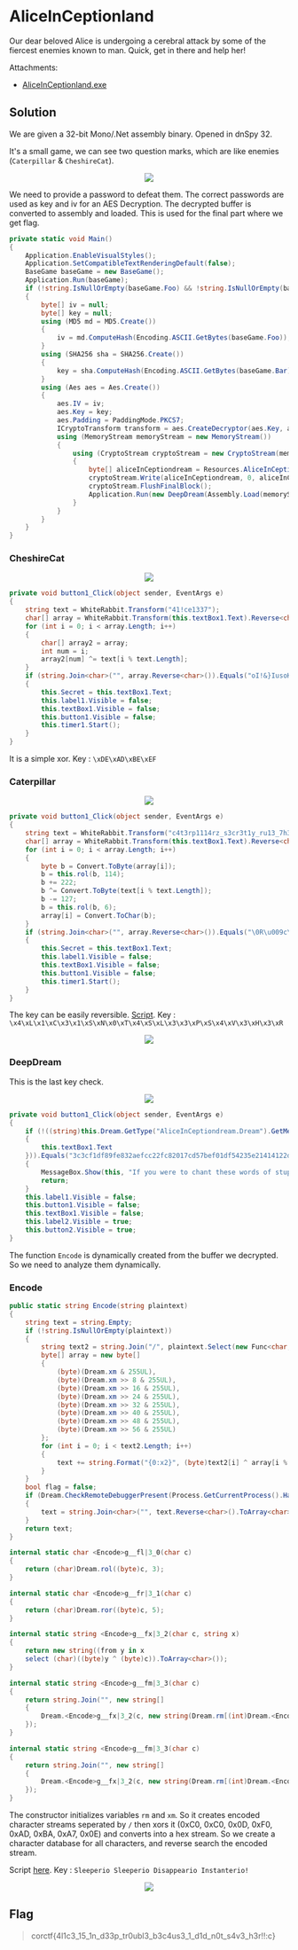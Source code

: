 # AliceInCeptionland

Our dear beloved Alice is undergoing a cerebral attack by some of the fiercest enemies known to man. Quick, get in there and help her!

Attachments:
* [AliceInCeptionland.exe](./AliceInCeptionland.exe)

## Solution
We are given a 32-bit Mono/.Net assembly binary. Opened in dnSpy 32.

It's a small game, we can see two question marks, which are like enemies (`Caterpillar` & `CheshireCat`).

<p align="center"><img src="game.png"></p>

We need to provide a password to defeat them. The correct passwords are used as key and iv for an AES Decryption. The decrypted buffer is converted to assembly and loaded. This is used for the final part where we get flag.
```csharp
private static void Main()
{
	Application.EnableVisualStyles();
	Application.SetCompatibleTextRenderingDefault(false);
	BaseGame baseGame = new BaseGame();
	Application.Run(baseGame);
	if (!string.IsNullOrEmpty(baseGame.Foo) && !string.IsNullOrEmpty(baseGame.Bar))
	{
		byte[] iv = null;
		byte[] key = null;
		using (MD5 md = MD5.Create())
		{
			iv = md.ComputeHash(Encoding.ASCII.GetBytes(baseGame.Foo));
		}
		using (SHA256 sha = SHA256.Create())
		{
			key = sha.ComputeHash(Encoding.ASCII.GetBytes(baseGame.Bar));
		}
		using (Aes aes = Aes.Create())
		{
			aes.IV = iv;
			aes.Key = key;
			aes.Padding = PaddingMode.PKCS7;
			ICryptoTransform transform = aes.CreateDecryptor(aes.Key, aes.IV);
			using (MemoryStream memoryStream = new MemoryStream())
			{
				using (CryptoStream cryptoStream = new CryptoStream(memoryStream, transform, CryptoStreamMode.Write))
				{
					byte[] aliceInCeptiondream = Resources.AliceInCeptiondream;
					cryptoStream.Write(aliceInCeptiondream, 0, aliceInCeptiondream.Length);
					cryptoStream.FlushFinalBlock();
					Application.Run(new DeepDream(Assembly.Load(memoryStream.ToArray())));
				}
			}
		}
	}
}
```

### CheshireCat

<p align="center"><img src="cheshirecat.png"></p>

```csharp
private void button1_Click(object sender, EventArgs e)
{
	string text = WhiteRabbit.Transform("41!ce1337");
	char[] array = WhiteRabbit.Transform(this.textBox1.Text).Reverse<char>().ToArray<char>();
	for (int i = 0; i < array.Length; i++)
	{
		char[] array2 = array;
		int num = i;
		array2[num] ^= text[i % text.Length];
	}
	if (string.Join<char>("", array.Reverse<char>()).Equals("oI!&}IusoKs ?Ytr"))
	{
		this.Secret = this.textBox1.Text;
		this.label1.Visible = false;
		this.textBox1.Visible = false;
		this.button1.Visible = false;
		this.timer1.Start();
	}
}
```
It is a simple xor. Key : `\xDE\xAD\xBE\xEF`

### Caterpillar

<p align="center"><img src="caterpillar.png"></p>

```csharp
private void button1_Click(object sender, EventArgs e)
{
	string text = WhiteRabbit.Transform("c4t3rp1114rz_s3cr3t1y_ru13_7h3_w0r1d");
	char[] array = WhiteRabbit.Transform(this.textBox1.Text).Reverse<char>().ToArray<char>();
	for (int i = 0; i < array.Length; i++)
	{
		byte b = Convert.ToByte(array[i]);
		b = this.rol(b, 114);
		b += 222;
		b ^= Convert.ToByte(text[i % text.Length]);
		b -= 127;
		b = this.rol(b, 6);
		array[i] = Convert.ToChar(b);
	}
	if (string.Join<char>("", array.Reverse<char>()).Equals("\0R\u009c\u007f\u0016ndC\u0005î\u0093MíÃ×\u007f\u0093\u0090\u007fS}­\u0093)ÿÃ\f0\u0093g/\u0003\u0093+Ã¶\0Rt\u007f\u0016\u0087dC\aî\u0093píÃ8\u007f\u0093\u0093\u007fSz­\u0093ÇÿÃÓ0\u0093\u0086/\u0003q"))
	{
		this.Secret = this.textBox1.Text;
		this.label1.Visible = false;
		this.textBox1.Visible = false;
		this.button1.Visible = false;
		this.timer1.Start();
	}
}
```
The key can be easily reversible. [Script](./caterpillar.cpp). Key : `\x4\xL\x1\xC\x3\x1\xS\xN\x0\xT\x4\xS\xL\x3\x3\xP\xS\x4\xV\x3\xH\x3\xR`

<p align="center"><img src="caterpillar_defeated.png"></p>

### DeepDream
This is the last key check.

<p align="center"><img src="deepdream.png"></p>

```csharp
private void button1_Click(object sender, EventArgs e)
{
	if (!((string)this.Dream.GetType("AliceInCeptiondream.Dream").GetMethod("Encode").Invoke(null, new object[]
	{
		this.textBox1.Text
	})).Equals("3c3cf1df89fe832aefcc22fc82017cd57bef01df54235e21414122d78a9d88cfef3cf10c829ee32ae4ef01dfa1951cd51b7b22fc82433ef7ef418cdf8a9d802101ef64f9a495268fef18d52882324f217b1bd64b82017cd57bef01df255288f7593922712c958029e7efccdf081f8808a6efd5287595f821482822f6cb95f821cceff4695495268fefe72ad7821a67ae0060ad"))
	{
		MessageBox.Show(this, "If you were to chant these words of stupidity,\nI'd imagine we would never see Alice again...\nTry another chant... Something has to work!", "Probably you are 1000 kilogram in basement.");
		return;
	}
	this.label1.Visible = false;
	this.button1.Visible = false;
	this.textBox1.Visible = false;
	this.label2.Visible = true;
	this.button2.Visible = true;
}
```
The function `Encode` is dynamically created from the buffer we decrypted. So we need to analyze them dynamically.

### Encode
```csharp
public static string Encode(string plaintext)
{
	string text = string.Empty;
	if (!string.IsNullOrEmpty(plaintext))
	{
		string text2 = string.Join("/", plaintext.Select(new Func<char, string>(Dream.<Encode>g__fm|3_3)).ToArray<string>());
		byte[] array = new byte[]
		{
			(byte)(Dream.xm & 255UL),
			(byte)(Dream.xm >> 8 & 255UL),
			(byte)(Dream.xm >> 16 & 255UL),
			(byte)(Dream.xm >> 24 & 255UL),
			(byte)(Dream.xm >> 32 & 255UL),
			(byte)(Dream.xm >> 40 & 255UL),
			(byte)(Dream.xm >> 48 & 255UL),
			(byte)(Dream.xm >> 56 & 255UL)
		};
		for (int i = 0; i < text2.Length; i++)
		{
			text += string.Format("{0:x2}", (byte)text2[i] ^ array[i % array.Length]);
		}
	}
	bool flag = false;
	if (Dream.CheckRemoteDebuggerPresent(Process.GetCurrentProcess().Handle, ref flag) && flag)
	{
		text = string.Join<char>("", text.Reverse<char>().ToArray<char>());
	}
	return text;
}

internal static char <Encode>g__fl|3_0(char c)
{
	return (char)Dream.rol((byte)c, 3);
}

internal static char <Encode>g__fr|3_1(char c)
{
	return (char)Dream.ror((byte)c, 5);
}

internal static string <Encode>g__fx|3_2(char c, string x)
{
	return new string((from y in x
	select (char)((byte)y ^ (byte)c)).ToArray<char>());
}

internal static string <Encode>g__fm|3_3(char c)
{
	return string.Join("", new string[]
	{
		Dream.<Encode>g__fx|3_2(c, new string(Dream.rm[(int)Dream.<Encode>g__fl|3_0(c)].Select(new Func<char, char>(Dream.<Encode>g__fr|3_1)).ToArray<char>()))
	});
}

internal static string <Encode>g__fm|3_3(char c)
{
	return string.Join("", new string[]
	{
		Dream.<Encode>g__fx|3_2(c, new string(Dream.rm[(int)Dream.<Encode>g__fl|3_0(c)].Select(new Func<char, char>(Dream.<Encode>g__fr|3_1)).ToArray<char>()))
	});
}
```
The constructor initializes variables `rm` and `xm`. So it creates encoded character streams seperated by `/` then xors it (0xC0, 0xC0, 0x0D, 0xF0, 0xAD, 0xBA, 0xA7, 0x0E) and converts into a hex stream. So we create a character database for all characters, and reverse search the encoded stream.

Script [here](./solve.py). Key : `Sleeperio Sleeperio Disappeario Instanterio!`

<p align="center"><img src="flag.png"></p>

## Flag
>  corctf{4l1c3_15_1n_d33p_tr0ubl3_b3c4us3_1_d1d_n0t_s4v3_h3r!!:c}
